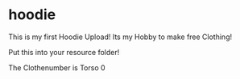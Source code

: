 # hoodie

This is my first Hoodie Upload!
Its my Hobby to make free Clothing!

Put this into your resource folder!

The Clothenumber is Torso 0

